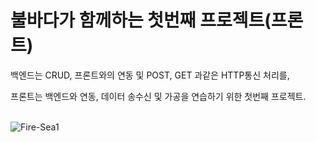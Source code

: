 # 불바다가 함께하는 첫번째 프로젝트(프론트)

<P>백엔드는 CRUD, 프론트와의 연동 및 POST, GET 과같은 HTTP통신 처리를,</P>
프론트는 백엔드와 연동, 데이터 송수신 및 가공을 연습하기 위한 첫번째 프로젝트.
<br>
<br>


![Fire-Sea1](https://user-images.githubusercontent.com/93258358/235358385-aa685009-9c76-4f24-a374-d72e75dadbd9.PNG)

